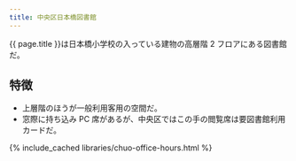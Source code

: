 ```yaml
---
title: 中央区日本橋図書館
---
```


{{ page.title }}は日本橋小学校の入っている建物の高層階 2 フロアにある図書館だ。

## 特徴

* 上層階のほうが一般利用客用の空間だ。
* 窓際に持ち込み PC 席があるが、中央区ではこの手の閲覧席は要図書館利用カードだ。

{% include_cached libraries/chuo-office-hours.html %}
